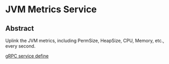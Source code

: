# JVM Metrics Service
## Abstract
Uplink the JVM metrics, including PermSize, HeapSize, CPU, Memory, etc., every second.

[gRPC service define](https://github.com/apache/skywalking-data-collect-protocol/blob/v2.0/JVMMetricsService.proto)